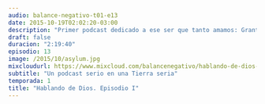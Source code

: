 ```yaml
---
audio: balance-negativo-t01-e13
date: 2015-10-19T02:02:20-03:00
description: "Primer podcast dedicado a ese ser que tanto amamos: Grant Morrison. Hablamos de su vida, sus creencias, nuestra relación con Él, y hacemos un análisis de su obra Arkham Asylum. ¡Es tiempo de empezar a difundir su palabra!"
draft: false
duracion: "2:19:40"
episodio: 13
image: /2015/10/asylum.jpg
mixcloudurl: https://www.mixcloud.com/balancenegativo/hablando-de-dios-episodio-i-balance-negativo-t01-e13/
subtitle: "Un podcast serio en una Tierra seria"
temporada: 1
title: "Hablando de Dios. Episodio I"
---
```


